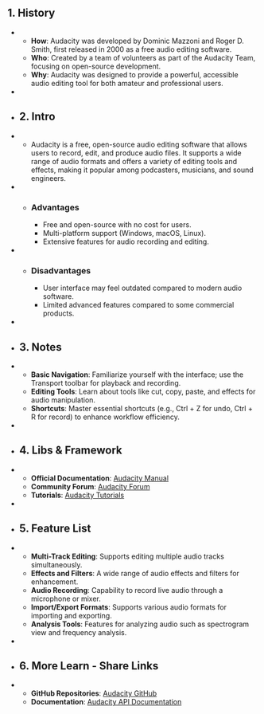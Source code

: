 ## 1. History
-
	- **How**: Audacity was developed by Dominic Mazzoni and Roger D. Smith, first released in 2000 as a free audio editing software.
	- **Who**: Created by a team of volunteers as part of the Audacity Team, focusing on open-source development.
	- **Why**: Audacity was designed to provide a powerful, accessible audio editing tool for both amateur and professional users.
-
- ## 2. Intro
-
	- Audacity is a free, open-source audio editing software that allows users to record, edit, and produce audio files. It supports a wide range of audio formats and offers a variety of editing tools and effects, making it popular among podcasters, musicians, and sound engineers.
-
	- ### Advantages
		- Free and open-source with no cost for users.
		- Multi-platform support (Windows, macOS, Linux).
		- Extensive features for audio recording and editing.
-
	- ### Disadvantages
		- User interface may feel outdated compared to modern audio software.
		- Limited advanced features compared to some commercial products.
-
- ## 3. Notes
-
	- **Basic Navigation**: Familiarize yourself with the interface; use the Transport toolbar for playback and recording.
	- **Editing Tools**: Learn about tools like cut, copy, paste, and effects for audio manipulation.
	- **Shortcuts**: Master essential shortcuts (e.g., Ctrl + Z for undo, Ctrl + R for record) to enhance workflow efficiency.
-
- ## 4. Libs & Framework
-
	- **Official Documentation**: [Audacity Manual](https://manual.audacityteam.org/)
	- **Community Forum**: [Audacity Forum](https://forum.audacityteam.org/)
	- **Tutorials**: [Audacity Tutorials](https://www.audacityteam.org/help/tutorials/)
-
- ## 5. Feature List
-
	- **Multi-Track Editing**: Supports editing multiple audio tracks simultaneously.
	- **Effects and Filters**: A wide range of audio effects and filters for enhancement.
	- **Audio Recording**: Capability to record live audio through a microphone or mixer.
	- **Import/Export Formats**: Supports various audio formats for importing and exporting.
	- **Analysis Tools**: Features for analyzing audio such as spectrogram view and frequency analysis.
-
- ## 6. More Learn - Share Links
-
	- **GitHub Repositories**: [Audacity GitHub](https://github.com/audacity/audacity)
	- **Documentation**: [Audacity API Documentation](https://audacityteam.org/about/faq/)